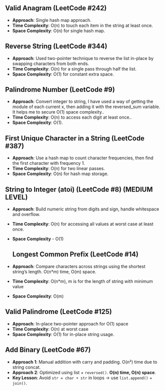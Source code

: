 ## Valid Anagram (LeetCode #242)
- **Approach**: Single hash map approach.
- **Time Complexity**: O(n) to touch each item in the string at least once.
- **Space Complexity**: O(n) for single hash map.


## Reverse String (LeetCode #344)
- **Approach**: Used two-pointer technique to reverse the list in-place by swapping characters from both ends.
- **Time Complexity**: O(n) for a single pass through half the list.
- **Space Complexity**: O(1) for constant extra space.


## Palindrome Number (LeetCode #9)
- **Approach**: Convert integer to string, I have used a way of getting the module of each current x, then adding it with the reversed_sum variable. It helps me to secure O(1) space complexity..
- **Time Complexity**: O(n) to access each digit at least once..
- **Space Complexity**: O(1).

## First Unique Character in a String (LeetCode #387)
- **Approach**: Use a hash map to count character frequencies, then find the first character with frequency 1.
- **Time Complexity**: O(n) for two linear passes.
- **Space Complexity**: O(n) for hash map storage.


## String to Integer (atoi) (LeetCode #8) (MEDIUM LEVEL)
- **Approach**: Build numeric string from digits and sign, handle whitespace and overflow.
- **Time Complexity**: O(n) for accessing all values at worst case at least once.
- **Space Complexity** - O(1)

  ## Longest Common Prefix (LeetCode #14)
- **Approach**: Compare characters across strings using the shortest string’s length. O(n*m) time, O(m) space.
- **Time Complexity**: O(n*m), m is for the length of string with minimum value
- **Space Complexity**: O(m) 


## Valid Palindrome (LeetCode #125)
- **Approach**: In-place two-pointer approach for O(1) space
- **Time Complexity**: O(n) at worst case
- **Space Complexity**: O(1) for in-place string usage.

## Add Binary (LeetCode #67)
- **Approach 1**: Manual addition with carry and padding. O(n²) time due to string concat.
- **Approach 2**: Optimized using list + `reversed()`. **O(n) time, O(n) space**.
- **Key Lesson**: Avoid `str = char + str` in loops → use `list.append()` + `join()`.











